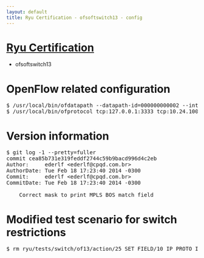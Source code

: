```yaml
---
layout: default
title: Ryu Certification - ofsoftswitch13 - config
---
```

# [Ryu Certification](http://osrg.github.io/ryu/certification.html)
* ofsoftswitch13

# OpenFlow related configuration
<pre>
$ /usr/local/bin/ofdatapath --datapath-id=000000000002 --interface=eth1,eth2 ptcp:3333
$ /usr/local/bin/ofprotocol tcp:127.0.0.1:3333 tcp:10.24.100.30:6633
</pre>

# Version information
<pre>
$ git log -1 --pretty=fuller
commit cea85b731e319feddf2744c59b9bacd996d4c2eb
Author:     ederlf &lt;ederlf@cpqd.com.br&gt;
AuthorDate: Tue Feb 18 17:23:40 2014 -0300
Commit:     ederlf &lt;ederlf@cpqd.com.br&gt;
CommitDate: Tue Feb 18 17:23:40 2014 -0300

    Correct mask to print MPLS BOS match field
</pre>

# Modified test scenario for switch restrictions
<pre>
$ rm ryu/tests/switch/of13/action/25_SET_FIELD/10_IP_PROTO_IPv6.json
</pre>
